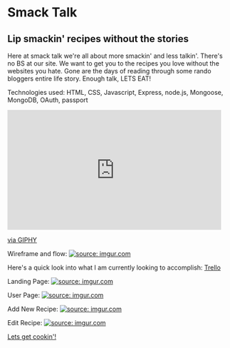 <h1>Smack Talk</h1>
<h2>Lip smackin' recipes without the stories</h2>

<p>Here at smack talk we're all about more smackin' and less talkin'. There's no BS at our site. We want to get you to the recipes you love without the websites you hate. Gone are the days of reading through some rando bloggers entire life story. Enough talk, LETS EAT!</p>

Technologies used:
HTML, CSS, Javascript, Express, node.js, Mongoose, MongoDB, OAuth, passport

<iframe src="https://giphy.com/embed/l0MYSCYtvpbUqmG8U" width="480" height="269" frameBorder="0" class="giphy-embed" allowFullScreen></iframe><p><a href="https://giphy.com/gifs/seeso-parks-and-recreation-mad-rec-l0MYSCYtvpbUqmG8U">via GIPHY</a></p>

Wireframe and flow:
<a href="https://imgur.com/Cpv4k8D"><img src="https://i.imgur.com/Cpv4k8D.png" title="source: imgur.com" /></a>


Here's a quick look into what I am currently looking to accomplish:
<a href="https://trello.com/b/KeGymZbs/project-2">Trello</a><br>

Landing Page:
<a href="https://imgur.com/Rb93yCo"><img src="https://i.imgur.com/Rb93yCo.jpg" title="source: imgur.com" /></a>

User Page:
<a href="https://imgur.com/IAspJlJ"><img src="https://i.imgur.com/IAspJlJ.jpg" title="source: imgur.com" /></a>

Add New Recipe:
<a href="https://imgur.com/4cHOeQm"><img src="https://i.imgur.com/4cHOeQm.jpg" title="source: imgur.com" /></a>

Edit Recipe:
<a href="https://imgur.com/NkalZnq"><img src="https://i.imgur.com/NkalZnq.jpg" title="source: imgur.com" /></a>

<a href="https://thawing-wave-87870.herokuapp.com/">Lets get cookin'!</a>